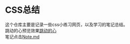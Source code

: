 # CSS总结
这个仓库主要是记录一些css小练习网页，以及学习的笔记总结。    
跳动的心预览效果[跳动的心](https://zhan-xh.github.io/CSS3/heart.html)    
笔记点击[Note.md](https://github.com/zhan-xh/CSS3/blob/main/Note_css.md)  
